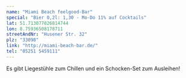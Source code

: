 ```yaml
---
name: "Miami Beach feelgood-Bar"
special: "Bier 0,2l: 1,30 - Mo-Do 11% auf Cocktails"
lat: 51.713077026814744 
lon: 8.75936508178711
streetAndNr: "Husener Str. 32"
plz: "33098"
link: "http://miami-beach-bar.de/"
tel: "05251 5459111"
---
```

Es gibt Liegestühle zum Chillen und ein Schocken-Set zum Ausleihen!
